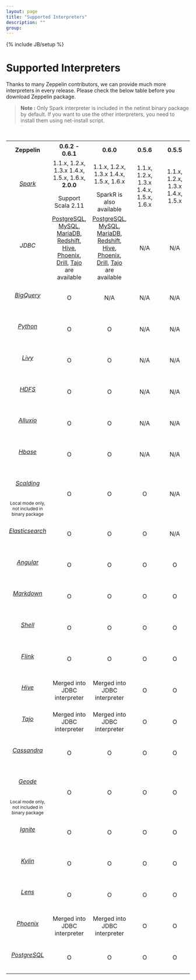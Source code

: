 ```yaml
---
layout: page
title: "Supported Interpreters"
description: ""
group:
---
```

<!--
Licensed under the Apache License, Version 2.0 (the "License");
you may not use this file except in compliance with the License.
You may obtain a copy of the License at

http://www.apache.org/licenses/LICENSE-2.0

Unless required by applicable law or agreed to in writing, software
distributed under the License is distributed on an "AS IS" BASIS,
WITHOUT WARRANTIES OR CONDITIONS OF ANY KIND, either express or implied.
See the License for the specific language governing permissions and
limitations under the License.
-->
{% include JB/setup %}

# Supported Interpreters

Thanks to many Zeppelin contributors, we can provide much more interpreters in every release.
Please check the below table before you download Zeppelin package.

> **Note :** Only Spark interpreter is included in the netinst binary package by default. If you want to use the other interpreters, you need to install them using net-install script.

<br/>

<table class="table-configuration" style="text-align:center" id="comparing-version">
  <tr>
    <th style="width:10%">Zeppelin</th>
    <th style="width:22%">0.6.2 - 0.6.1</th>
    <th style="width:22%">0.6.0</th>
    <th style="width:22%">0.5.6</th>
    <th style="width:22%">0.5.5</th>
  </tr>
  <tr>
    <td rowspan="2">
      <h6><a href="http://spark.apache.org/" target="_blank">Spark</a><h6>
    </td>
    <td>
        1.1.x, 1.2.x, 1.3.x 1.4.x, 1.5.x, 1.6.x, <strong>2.0.0</strong>
    </td>
    <td>
        1.1.x, 1.2.x, 1.3.x 1.4.x, 1.5.x, 1.6.x
    </td>
    <td rowspan="2">
        1.1.x, 1.2.x, 1.3.x 1.4.x, 1.5.x, 1.6.x
    </td>
    <td rowspan="2">
        1.1.x, 1.2.x, 1.3.x 1.4.x, 1.5.x
    </td>
  </tr>
  <tr> 
    <td>Support Scala 2.11</td>
    <td>SparkR is also available</td>
  </tr>
  <tr>
    <td><h6>JDBC</h6></td>
    <td>
      <a href="http://www.postgresql.org/" target="_blank">PostgreSQL</a>,
      <a href="https://www.mysql.com/" target="_blank">MySQL</a>,
      <a href="https://mariadb.org/" target="_blank">MariaDB</a>,
      <a href="https://aws.amazon.com/documentation/redshift/" target="_blank">Redshift</a>,
      <br/>
      <a href="https://hive.apache.org/" target="_blank">Hive</a>,
      <a href="https://phoenix.apache.org/" target="_blank">Phoenix</a>,
      <a href="https://drill.apache.org/" target="_blank">Drill</a>,
      <a href="http://tajo.apache.org/" target="_blank">Tajo</a> 
      are available
    </td>
    <td>
      <a href="http://www.postgresql.org/" target="_blank">PostgreSQL</a>,
      <a href="https://www.mysql.com/" target="_blank">MySQL</a>,
      <a href="https://mariadb.org/" target="_blank">MariaDB</a>,
      <a href="https://aws.amazon.com/documentation/redshift/" target="_blank">Redshift</a>,
      <br/>
      <a href="https://hive.apache.org/" target="_blank">Hive</a>,
      <a href="https://phoenix.apache.org/" target="_blank">Phoenix</a>,
      <a href="https://drill.apache.org/" target="_blank">Drill</a>,
      <a href="http://tajo.apache.org/" target="_blank">Tajo</a> 
      are available
    </td>
    <td>N/A</td>
    <td>N/A</td>
  </tr>
  <tr>
    <td>
      <h6><a href="https://cloud.google.com/bigquery/" target="_blank">BigQuery</a></h6>
    </td>
    <td>O</td>
    <td>N/A</td>
    <td>N/A</td>
    <td>N/A</td>
  </tr>
  <tr>
    <td>
      <h6><a href="https://www.python.org/" target="_blank">Python</a></h6>
    </td>
    <td>O</td>
    <td>O</td>
    <td>N/A</td>
    <td>N/A</td>
  </tr>
  <tr>
    <td>
      <h6><a href="http://livy.io/" target="_blank">Livy</a></h6>
    </td>
    <td>O</td>
    <td>O</td>
    <td>N/A</td>
    <td>N/A</td>
  </tr>
  <tr>
    <td>
      <h6><a href="https://hadoop.apache.org/docs/stable/hadoop-project-dist/hadoop-hdfs/HdfsUserGuide.html" target="_blank">HDFS</a></h6>
    </td>
    <td>O</td>
    <td>O</td>
    <td>N/A</td>
    <td>N/A</td>
  </tr>
  <tr>
    <td>
      <h6><a href="http://www.alluxio.org/" target="_blank">Alluxio</a></h6>
    </td>
    <td>O</td>
    <td>O</td>
    <td>N/A</td>
    <td>N/A</td>
  </tr>
  <tr>
    <td>
      <h6><a href="https://hbase.apache.org/" target="_blank">Hbase</a></h6>
    </td>
    <td>O</td>
    <td>O</td>
    <td>N/A</td>
    <td>N/A</td>
  </tr>
  <tr>
    <td>
      <h6><a href="https://github.com/twitter/scalding" target="_blank">Scalding</a></h6>
      <span style="font-size:75%">Local mode only, not included in binary package</span>
    </td>
    <td>O</td>
    <td>O</td>
    <td>O</td>
    <td>N/A</td>
  </tr>
  <tr>
    <td>
      <h6><a href="https://www.elastic.co/products/elasticsearch" target="_blank">Elasticsearch</a></h6>
    </td>
    <td>O</td>
    <td>O</td>
    <td>O</td>
    <td>N/A</td>
  </tr>
  <tr>
    <td>
      <h6><a href="https://angularjs.org/" target="_blank">Angular</a></h6>
    </td>
    <td>O</td>
    <td>O</td>
    <td>O</td>
    <td>O</td>
  </tr>
  <tr>
    <td>
      <h6><a href="https://code.google.com/archive/p/markdown4j/" target="_blank">Markdown</a></h6>
    </td>
    <td>O</td>
    <td>O</td>
    <td>O</td>
    <td>O</td>
  </tr>
  <tr>
    <td>
      <h6><a href="https://commons.apache.org/" target="_blank">Shell</a></h6>
    </td>
    <td>O</td>
    <td>O</td>
    <td>O</td>
    <td>O</td>
  </tr>
  <tr>
    <td>
      <h6><a href="https://flink.apache.org/" target="_blank">Flink</a></h6>
    </td>
    <td>O</td>
    <td>O</td>
    <td>O</td>
    <td>O</td>
  </tr>
  <tr>
    <td>
      <h6><a href="https://hive.apache.org/" target="_blank">Hive</a></h6>
    </td>
    <td>Merged into JDBC interpreter</td>
    <td>Merged into JDBC interpreter</td>
    <td>O</td>
    <td>O</td>
  </tr>
  <tr>
    <td>
      <h6><a href="http://tajo.apache.org/" target="_blank">Tajo</a></h6>
    </td>
    <td>Merged into JDBC interpreter</td>
    <td>Merged into JDBC interpreter</td>
    <td>O</td>
    <td>O</td>
  </tr>
  <tr>
    <td>
      <h6><a href="http://cassandra.apache.org/" target="_blank">Cassandra</a></h6>
    </td>
    <td>O</td>
    <td>O</td>
    <td>O</td>
    <td>O</td>
  </tr>
  <tr>
    <td>
      <h6><a href="http://geode.incubator.apache.org/" target="_blank">Geode</a></h6>
      <span style="font-size:75%">Local mode only, not included in binary package</span>
    </td>
    <td>O</td>
    <td>O</td>
    <td>O</td>
    <td>O</td>
  </tr>
  <tr>
    <td>
      <h6><a href="https://ignite.apache.org/" target="_blank">Ignite</a></h6>
    </td>
    <td>O</td>
    <td>O</td>
    <td>O</td>
    <td>O</td>
  </tr>
  <tr>
    <td>
      <h6><a href="http://kylin.apache.org/" target="_blank">Kylin</a></h6>
    </td>
    <td>O</td>
    <td>O</td>
    <td>O</td>
    <td>O</td>
  </tr>
  <tr>
    <td>
      <h6><a href="https://lens.apache.org/" target="_blank">Lens</a></h6>
    </td>
    <td>O</td>
    <td>O</td>
    <td>O</td>
    <td>O</td>
  </tr>
  <tr>
    <td>
      <h6><a href="https://phoenix.apache.org/" target="_blank">Phoenix</a></h6>
    </td>
    <td>Merged into JDBC interpreter</td>
    <td>Merged into JDBC interpreter</td>
    <td>O</td>
    <td>O</td>
  </tr>
  <tr>
    <td>
      <h6><a href="http://www.postgresql.org/" target="_blank">PostgreSQL</a></h6>
    </td>
    <td>O</td>
    <td>O</td>
    <td>O</td>
    <td>O</td>
  </tr>
</table>
